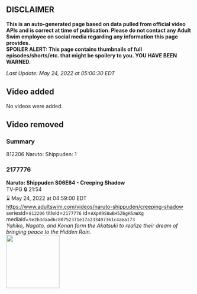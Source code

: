 ## DISCLAIMER
**This is an auto-generated page based on data pulled from official video APIs and is correct at time of publication. Please do not contact any Adult Swim employee on social media regarding any information this page provides.**  
**SPOILER ALERT: This page contains thumbnails of full episodes/shorts/etc. that might be spoilery to you. YOU HAVE BEEN WARNED.**  

_Last Update: May 24, 2022 at 05:00:30 EDT_
## Video added
No videos were added.  
## Video removed
### Summary
812206 Naruto: Shippuden: 1  
### 2177776
**Naruto: Shippuden S06E64 - Creeping Shadow**  
TV-PG 🔒 21:54  
⌛ May 24, 2022 at 04:59:00 EDT  
https://www.adultswim.com/videos/naruto-shippuden/creeping-shadow  
seriesid=`812206` titleid=`2177776` id=`AXpA9S8wBH5Z6gH5aWXg` mediaid=`9e2b3daad6c80752371e17a233407361c4aea173`  
_Yahiko, Nagato, and Konan form the Akatsuki to realize their dream of bringing peace to the Hidden Rain._  
<a href="https://media.cdn.adultswim.com/uploads/20210625/thumbnails/2_21625143113-NarutoShippuden_347_CreepingShadow.png"><img src="https://media.cdn.adultswim.com/uploads/20210625/thumbnails/2_21625143113-NarutoShippuden_347_CreepingShadow.png" height="144px" /></a>
